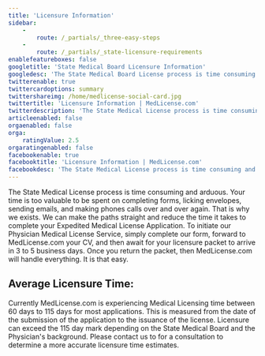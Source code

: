 ```yaml
---
title: 'Licensure Information'
sidebar:
    -
        route: /_partials/_three-easy-steps
    -
        route: /_partials/_state-licensure-requirements
enablefeatureboxes: false
googletitle: 'State Medical Board Licensure Information'
googledesc: 'The State Medical Board License process is time consuming and arduous. Your time is too valuable to be spent on managing the licensing process. That is why we exist.'
twitterenable: true
twittercardoptions: summary
twittershareimg: /home/medlicense-social-card.jpg
twittertitle: 'Licensure Information | MedLicense.com'
twitterdescription: 'The State Medical License process is time consuming and arduous. Your time is too valuable to be spent on completing forms, licking envelopes, sending emails, and making phones calls over and over again. That is why we exist.'
articleenabled: false
orgaenabled: false
orga:
    ratingValue: 2.5
orgaratingenabled: false
facebookenable: true
facebooktitle: 'Licensure Information | MedLicense.com'
facebookdesc: 'The State Medical License process is time consuming and arduous. Your time is too valuable to be spent on completing forms, licking envelopes, sending emails, and making phones calls over and over again. That is why we exist.'
---
```


<p>The State Medical License process is time consuming and arduous. Your time is too valuable to be spent on completing forms, licking envelopes, sending emails, and making phones calls over and over again. That is why we exists. We can make the paths straight and reduce the time it takes to complete your Expedited Medical License Application. To initiate our Physician Medical License Service, simply complete our form, forward to MedLicense.com your CV, and then await for your licensure packet to arrive in 3 to 5 business days. Once you return the packet, then MedLicense.com will handle everything. It is that easy.</p>
<h2 id="mcetoc_1cecd2jd50">Average Licensure Time:</h2>
<p>Currently MedLicense.com is experiencing Medical Licensing time between 60 days to 115 days for most applications. This is measured from the date of the submission of the application to the issuance of the license. Licensure can exceed the 115 day mark depending on the State Medical Board and the Physician's background. Please contact us to for a consultation to determine a more accurate licensure time estimates.</p>